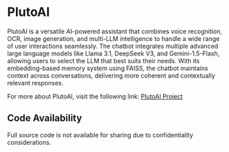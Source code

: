 # PlutoAI

PlutoAI is a versatile AI-powered assistant that combines voice recognition, OCR, image generation, and multi-LLM intelligence to handle a wide range of user interactions seamlessly. The chatbot integrates multiple advanced large language models like Llama 3.1, DeepSeek V3, and Gemini-1.5-Flash, allowing users to select the LLM that best suits their needs. With its embedding-based memory system using FAISS, the chatbot maintains context across conversations, delivering more coherent and contextually relevant responses.

For more about PlutoAI, visit the following link: [PlutoAI Project](https://shamasneh.com/projects/pluto-ai)

## Code Availability

Full source code is not available for sharing due to confidentiality considerations.
